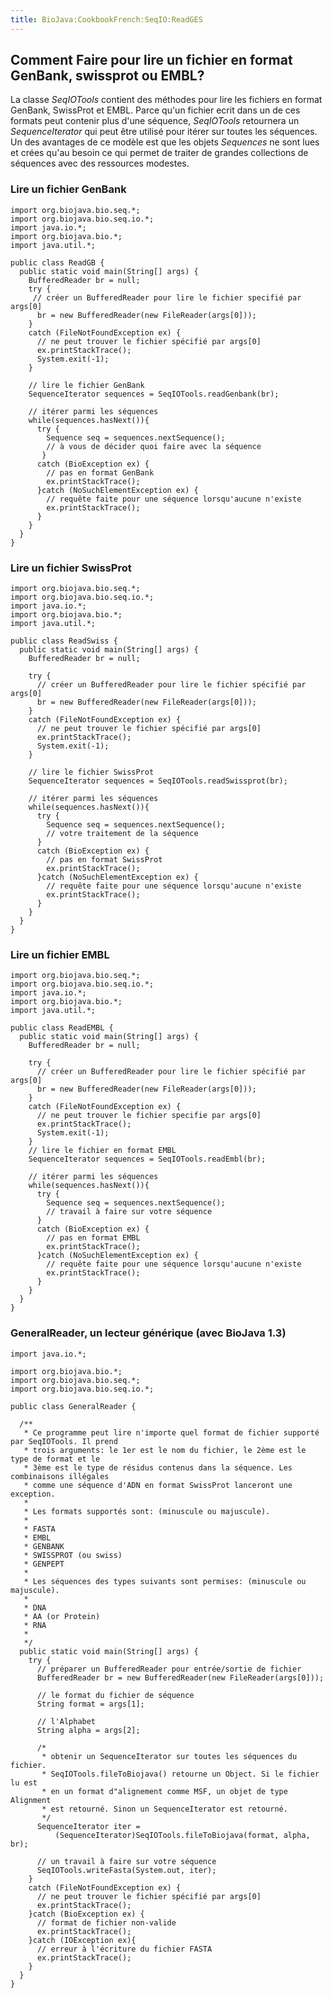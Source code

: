 ```yaml
---
title: BioJava:CookbookFrench:SeqIO:ReadGES
---
```


Comment Faire pour lire un fichier en format GenBank, swissprot ou EMBL?
------------------------------------------------------------------------

La classe *SeqIOTools* contient des méthodes pour lire les fichiers en
format GenBank, SwissProt et EMBL. Parce qu'un fichier ecrit dans un de
ces formats peut contenir plus d'une séquence, *SeqIOTools* retournera
un *SequenceIterator* qui peut être utilisé pour itérer sur toutes les
séquences. Un des avantages de ce modèle est que les objets *Sequences*
ne sont lues et crées qu'au besoin ce qui permet de traiter de grandes
collections de séquences avec des ressources modestes.

### Lire un fichier GenBank

    import org.biojava.bio.seq.*;
    import org.biojava.bio.seq.io.*;
    import java.io.*;
    import org.biojava.bio.*;
    import java.util.*;

    public class ReadGB {
      public static void main(String[] args) {
        BufferedReader br = null;
        try {
         // créer un BufferedReader pour lire le fichier specifié par args[0]
          br = new BufferedReader(new FileReader(args[0]));
        }
        catch (FileNotFoundException ex) {
          // ne peut trouver le fichier spécifié par args[0]
          ex.printStackTrace();
          System.exit(-1);
        }

        // lire le fichier GenBank
        SequenceIterator sequences = SeqIOTools.readGenbank(br);

        // itérer parmi les séquences
        while(sequences.hasNext()){
          try {
            Sequence seq = sequences.nextSequence();
            // à vous de décider quoi faire avec la séquence
           }
          catch (BioException ex) {
            // pas en format GenBank
            ex.printStackTrace();
          }catch (NoSuchElementException ex) {
            // requête faite pour une séquence lorsqu'aucune n'existe
            ex.printStackTrace();
          }
        }
      }
    }

### Lire un fichier SwissProt

    import org.biojava.bio.seq.*;
    import org.biojava.bio.seq.io.*;
    import java.io.*;
    import org.biojava.bio.*;
    import java.util.*;

    public class ReadSwiss {
      public static void main(String[] args) {
        BufferedReader br = null;

        try {
          // créer un BufferedReader pour lire le fichier spécifié par args[0]
          br = new BufferedReader(new FileReader(args[0]));
        }
        catch (FileNotFoundException ex) {
          // ne peut trouver le fichier spécifié par args[0]
          ex.printStackTrace();
          System.exit(-1);
        }

        // lire le fichier SwissProt
        SequenceIterator sequences = SeqIOTools.readSwissprot(br);

        // itérer parmi les séquences
        while(sequences.hasNext()){
          try {
            Sequence seq = sequences.nextSequence();
            // votre traitement de la séquence
          }
          catch (BioException ex) {
            // pas en format SwissProt
            ex.printStackTrace();
          }catch (NoSuchElementException ex) {
            // requête faite pour une séquence lorsqu'aucune n'existe
            ex.printStackTrace();
          }
        }
      }
    }

### Lire un fichier EMBL

    import org.biojava.bio.seq.*;
    import org.biojava.bio.seq.io.*;
    import java.io.*;
    import org.biojava.bio.*;
    import java.util.*;

    public class ReadEMBL {
      public static void main(String[] args) {
        BufferedReader br = null;

        try {
          // créer un BufferedReader pour lire le fichier spécifié par args[0]
          br = new BufferedReader(new FileReader(args[0]));
        }
        catch (FileNotFoundException ex) {
          // ne peut trouver le fichier specifie par args[0]
          ex.printStackTrace();
          System.exit(-1);
        }
        // lire le fichier en format EMBL
        SequenceIterator sequences = SeqIOTools.readEmbl(br);

        // itérer parmi les séquences
        while(sequences.hasNext()){
          try {
            Sequence seq = sequences.nextSequence();
            // travail à faire sur votre séquence
          }
          catch (BioException ex) {
            // pas en format EMBL
            ex.printStackTrace();
          }catch (NoSuchElementException ex) {
            // requête faite pour une séquence lorsqu'aucune n'existe
            ex.printStackTrace();
          }
        }
      }
    }

### GeneralReader, un lecteur générique (avec BioJava 1.3)

    import java.io.*;

    import org.biojava.bio.*;
    import org.biojava.bio.seq.*;
    import org.biojava.bio.seq.io.*;

    public class GeneralReader {

      /**
       * Ce programme peut lire n'importe quel format de fichier supporté par SeqIOTools. Il prend
       * trois arguments: le 1er est le nom du fichier, le 2ème est le type de format et le
       * 3ème est le type de résidus contenus dans la séquence. Les combinaisons illégales
       * comme une séquence d'ADN en format SwissProt lanceront une exception.
       *
       * Les formats supportés sont: (minuscule ou majuscule).
       *
       * FASTA
       * EMBL
       * GENBANK
       * SWISSPROT (ou swiss)
       * GENPEPT
       *
       * Les séquences des types suivants sont permises: (minuscule ou majuscule).
       *
       * DNA
       * AA (or Protein)
       * RNA
       *
       */
      public static void main(String[] args) {
        try {
          // préparer un BufferedReader pour entrée/sortie de fichier
          BufferedReader br = new BufferedReader(new FileReader(args[0]));

          // le format du fichier de séquence
          String format = args[1];

          // l'Alphabet
          String alpha = args[2];

          /*
           * obtenir un SequenceIterator sur toutes les séquences du fichier.
           * SeqIOTools.fileToBiojava() retourne un Object. Si le fichier lu est
           * en un format d"alignement comme MSF, un objet de type Alignment 
           * est retourné. Sinon un SequenceIterator est retourné.
           */
          SequenceIterator iter =
              (SequenceIterator)SeqIOTools.fileToBiojava(format, alpha, br);

          // un travail à faire sur votre séquence
          SeqIOTools.writeFasta(System.out, iter);
        }
        catch (FileNotFoundException ex) {
          // ne peut trouver le fichier spécifié par args[0]
          ex.printStackTrace();
        }catch (BioException ex) {
          // format de fichier non-valide
          ex.printStackTrace();
        }catch (IOException ex){
          // erreur à l'écriture du fichier FASTA
          ex.printStackTrace();
        }
      }
    }
